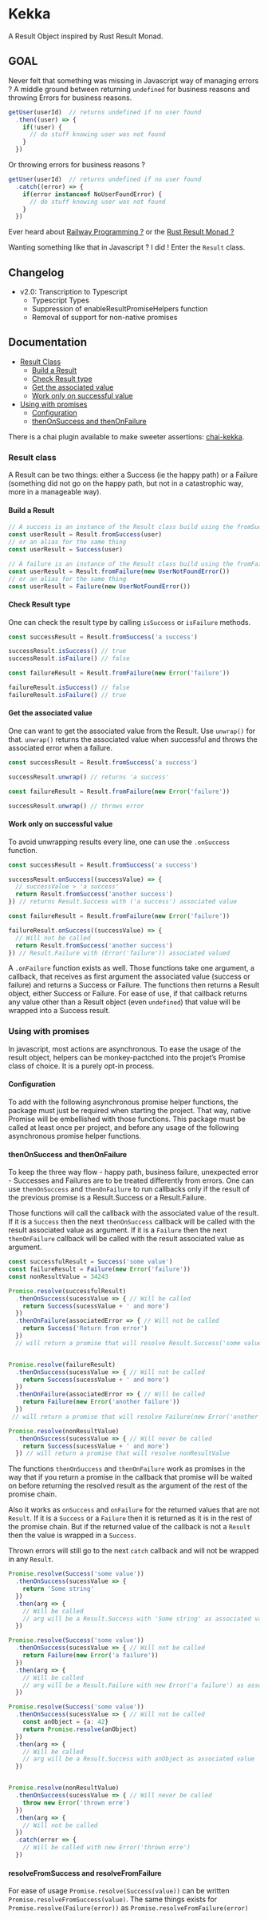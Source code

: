 # Kekka

A Result Object inspired by Rust Result Monad.

## GOAL

Never felt that something was missing in Javascript way of managing errors ?
A middle ground between returning `undefined` for business reasons and throwing Errors for business reasons.
 
```js
getUser(userId)  // returns undefined if no user found
  .then((user) => {
    if(!user) {
      // do stuff knowing user was not found
    } 
  })
```
Or throwing errors for business reasons ?
```js
getUser(userId)  // returns undefined if no user found
  .catch((error) => {
    if(error instanceof NoUserFoundError) {
      // do stuff knowing user was not found
    } 
  }) 
```
Ever heard about [Railway Programming ?](https://fsharpforfunandprofit.com/rop/) or the [Rust Result Monad ?](https://doc.rust-lang.org/std/result/enum.Result.html)

Wanting something like that in Javascript ? I did ! Enter the `Result` class.

## Changelog

- v2.0: Transcription to Typescript
  - Typescript Types
  - Suppression of enableResultPromiseHelpers function
  - Removal of support for non-native promises

## Documentation

- [Result Class](README.md#result-class)
    - [Build a Result](README.md#build-a-result)
    - [Check Result type](README.md#check-result-type)
    - [Get the associated value](README.md#get-the-associated-value)
    - [Work only on successful value](README.md#work-only-on-successful-value)
- [Using with promises](README.md#using-with-promises)
    - [Configuration](README.md#configuration)
    - [thenOnSuccess and thenOnFailure](README.md#thenonsuccess-and-thenonfailure)

There is a chai plugin available to make sweeter assertions: [chai-kekka](https://github.com/apemb/chai-kekka).

### Result class

A Result can be two things: either a Success (ie the happy path) or a Failure (something did not 
go on the happy path, but not in a catastrophic way, more in a manageable way).

#### Build a Result
```js
// A success is an instance of the Result class build using the fromSuccess factory method
const userResult = Result.fromSuccess(user)
// or an alias for the same thing 
const userResult = Success(user)

// A failure is an instance of the Result class build using the fromFailure factory method
const userResult = Result.fromFailure(new UserNotFoundError())
// or an alias for the same thing 
const userResult = Failure(new UserNotFoundError())
``` 

#### Check Result type

One can check the result type by calling `isSuccess` or `isFailure` methods.
```js
const successResult = Result.fromSuccess('a success')

successResult.isSuccess() // true
successResult.isFailure() // false

const failureResult = Result.fromFailure(new Error('failure'))

failureResult.isSuccess() // false
failureResult.isFailure() // true
``` 

#### Get the associated value

One can want to get the associated value from the Result. Use `unwrap()` for that. `unwrap()` returns
the associated value when successful and throws the associated error when a failure.
```js
const successResult = Result.fromSuccess('a success')

successResult.unwrap() // returns 'a success'

const failureResult = Result.fromFailure(new Error('failure'))

successResult.unwrap() // throws error
``` 

#### Work only on successful value

To avoid unwrapping results every line, one can use the `.onSuccess` function.

```js
const successResult = Result.fromSuccess('a success')

successResult.onSuccess((successValue) => {
  // successValue > 'a success'
  return Result.fromSuccess('another success')
}) // returns Result.Success with ('a success') associated value

const failureResult = Result.fromFailure(new Error('failure'))

failureResult.onSuccess((successValue) => {
  // Will not be called
  return Result.fromSuccess('another success')
}) // Result.Failure with (Error('failure')) associated valued
``` 
A `.onFailure` function exists as well. Those functions take one argument, 
a callback, that receives as first argument the associated value (success or failure)
and returns a Success or Failure. The functions then returns a Result object, either
Success or Failure. For ease of use, if that callback returns any value other than a 
Result object (even `undefined`) that value will be wrapped into a Success result.    

### Using with promises

In javascript, most actions are asynchronous. To ease the usage of the result object, helpers can
be monkey-pactched into the projet’s Promise class of choice. It is a purely opt-in
process. 

#### Configuration
To add with the following asynchronous promise helper functions, the package must just be required when starting the project.
That way, native Promise will be embellished with those functions.
This package must be called at least once per project, and before any usage of the following asynchronous promise helper functions. 
 
#### thenOnSuccess and thenOnFailure

To keep the three way flow - happy path, business failure, unexpected error - Successes and Failures are to be treated
differently from errors. One can use `thenOnSuccess` and `thenOnFailure` to run callbacks only if the result
of the previous promise is a Result.Success or a Result.Failure. 

Those functions will call the callback with the associated value of the result.
 If it is a `Success` then the next `thenOnSuccess` callback will be called with the result associated value as argument.
 If it is a `Failure` then the next `thenOnFailure` callback will be called with the result associated value as argument.
 
```js
const successfulResult = Success('some value')
const failureResult = Failure(new Error('failure'))
const nonResultValue = 34243

Promise.resolve(successfulResult)
  .thenOnSuccess(sucessValue => { // Will be called
    return Success(sucessValue + ' and more')
  }) 
  .thenOnFailure(associatedError => { // Will not be called
    return Success('Return from error')
  }) 
  // will return a promise that will resolve Result.Success('some value and more')


Promise.resolve(failureResult)
  .thenOnSuccess(sucessValue => { // Will not be called
    return Success(sucessValue + ' and more')
  })
  .thenOnFailure(associatedError => { // Will be called
    return Failure(new Error('another failure'))
  })
 // will return a promise that will resolve Failure(new Error('another failure'))

Promise.resolve(nonResultValue)
  .thenOnSuccess(sucessValue => { // Will never be called
    return Success(sucessValue + ' and more')
  }) // will return a promise that will resolve nonResultValue
```

The functions `thenOnSuccess` and `thenOnFailure` work as promises in the way that if you return a promise in 
the callback that promise will be waited on before returning the resolved result as the argument of the rest of
the promise chain.

Also it works as `onSuccess` and `onFailure` for the returned values that are not `Result`. If it is a `Success` or 
a `Failure` then it is returned as it is in the rest of the promise chain. But if the returned value of the callback is 
not a `Result` then the value is wrapped in a `Success`.    

Thrown errors will still go to the next `catch` callback and will not be wrapped in any `Result`.

```js
Promise.resolve(Success('some value'))
  .thenOnSuccess(sucessValue => { 
    return 'Some string'
  }) 
  .then(arg => { 
    // Will be called
    // arg will be a Result.Success with 'Some string' as associated value
  }) 

Promise.resolve(Success('some value'))
  .thenOnSuccess(sucessValue => { // Will not be called
    return Failure(new Error('a failure'))
  })
  .then(arg => { 
    // Will be called
    // arg will be a Result.Failure with new Error('a failure') as associated value
  })

Promise.resolve(Success('some value'))
  .thenOnSuccess(sucessValue => { // Will not be called
    const anObject = {a: 42}
    return Promise.resolve(anObject)
  })
  .then(arg => { 
    // Will be called
    // arg will be a Result.Success with anObject as associated value
  })


Promise.resolve(nonResultValue)
  .thenOnSuccess(sucessValue => { // Will never be called
    throw new Error('thrown erre')
  })
  .then(arg => { 
    // Will not be called
  })
  .catch(error => {
    // Will be called with new Error('thrown erre')
  })
```

#### resolveFromSuccess and resolveFromFailure

For ease of usage `Promise.resolve(Success(value))` can be written `Promise.resolveFromSuccess(value)`. 
The same things exists for `Promise.resolve(Failure(error))` as `Promise.resolveFromFailure(error)`

